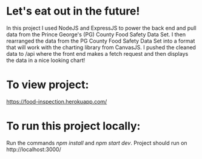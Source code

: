 # Let's eat out in the future!

In this project I used NodeJS and ExpressJS to power the back end and pull data from the Prince George's (PG) County Food Safety Data Set. I then rearranged the data from the PG County Food Safety Data Set into a format that will work with the charting library from CanvasJS. I pushed the cleaned data to /api where the front end makes a fetch request and then displays the data in a nice looking chart!

# To view project:
https://food-inspection.herokuapp.com/
 
 # To run this project locally:
 Run the commands _npm install_ and _npm start dev_.
 Project should run on http://localhost:3000/
